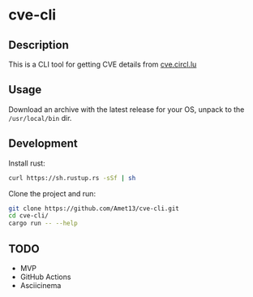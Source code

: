 # cve-cli

## Description

This is a CLI tool for getting CVE details from [cve.circl.lu](https://cve.circl.lu/)

## Usage

Download an archive with the latest release for your OS, unpack to the `/usr/local/bin` dir.

## Development

Install rust:

```bash
curl https://sh.rustup.rs -sSf | sh
```

Clone the project and run:

```bash
git clone https://github.com/Amet13/cve-cli.git
cd cve-cli/
cargo run -- --help
```

## TODO

- MVP
- GitHub Actions
- Asciicinema
